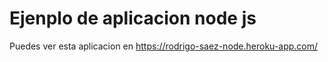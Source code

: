 Ejenplo de aplicacion node js
====================================


Puedes ver esta aplicacion en https://rodrigo-saez-node.heroku-app.com/